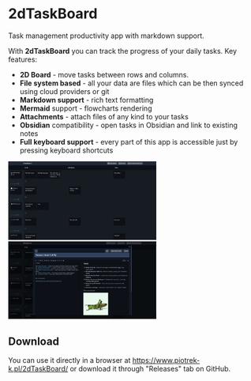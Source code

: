 # 2dTaskBoard

Task management productivity app with markdown support.

With **2dTaskBoard** you can track the progress of your daily tasks. Key features:

- **2D Board** - move tasks between rows and columns.
- **File system based** - all your data are files which can be then synced using cloud providers or git
- **Markdown support** - rich text formatting
- **Mermaid** support - flowcharts rendering
- **Attachments** - attach files of any kind to your tasks
- **Obsidian** compatibility - open tasks in Obsidian and link to existing notes
- **Full keyboard support** - every part of this app is accessible just by pressing keyboard shortcuts

<img src="screenshots/board_view.png" alt="Board view" style="max-width: 300px; height: auto;">
<img src="screenshots/task_view.png" alt="Task view" style="max-width: 300px; height: auto;">

## Download

You can use it directly in a browser at https://www.piotrek-k.pl/2dTaskBoard/ or download it through "Releases" tab on GitHub.

